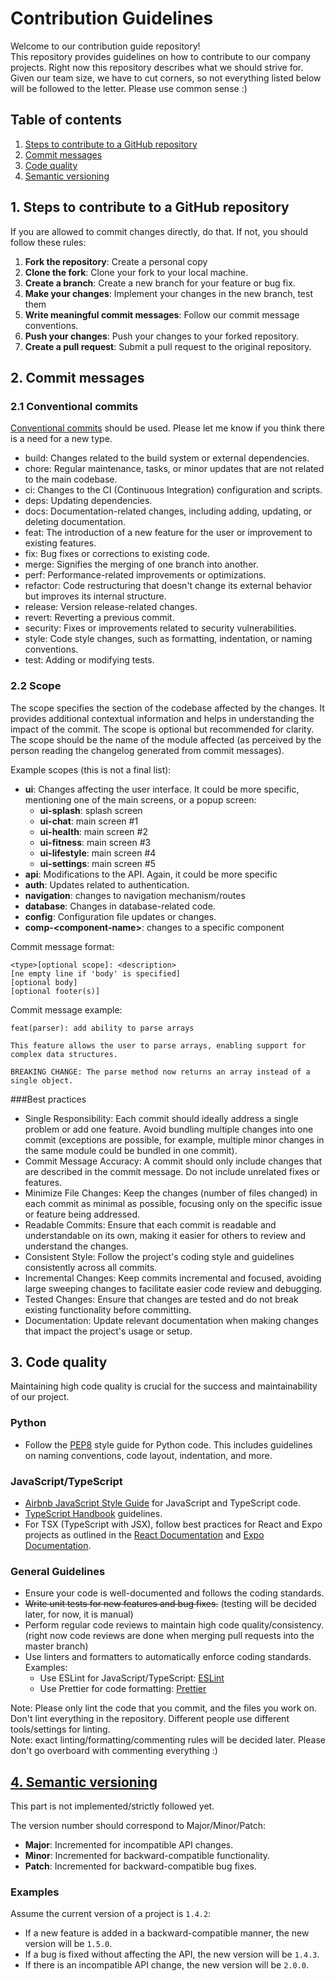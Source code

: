 # Contribution Guidelines

Welcome to our contribution guide repository!  
This repository provides guidelines on how to contribute to our company projects.
Right now this repository describes what we should strive for. Given our team size, we have to cut corners, so not everything listed below will be followed to the letter. Please use common sense :)

## Table of contents
1. [Steps to contribute to a GitHub repository](#1-steps-to-contribute-to-a-github-repository)
2. [Commit messages](#2-commit-messages)
3. [Code quality](#3-code-quality)
4. [Semantic versioning](#4-semantic-versioning)

## 1. Steps to contribute to a GitHub repository
If you are allowed to commit changes directly, do that. If not, you should follow these rules:  
  
1. **Fork the repository**: Create a personal copy
2. **Clone the fork**: Clone your fork to your local machine.
3. **Create a branch**: Create a new branch for your feature or bug fix.
4. **Make your changes**: Implement your changes in the new branch, test them
5. **Write meaningful commit messages**: Follow our commit message conventions.
6. **Push your changes**: Push your changes to your forked repository.
7. **Create a pull request**: Submit a pull request to the original repository.

## 2. Commit messages
### 2.1 Conventional commits
[Conventional commits](https://www.conventionalcommits.org/en/v1.0.0/) should be used.
Please let me know if you think there is a need for a new type.  
* build: Changes related to the build system or external dependencies.
* chore: Regular maintenance, tasks, or minor updates that are not related to the main codebase.
* ci: Changes to the CI (Continuous Integration) configuration and scripts.
* deps: Updating dependencies.
* docs: Documentation-related changes, including adding, updating, or deleting documentation.
* feat: The introduction of a new feature for the user or improvement to existing features.
* fix: Bug fixes or corrections to existing code.
* merge: Signifies the merging of one branch into another.
* perf: Performance-related improvements or optimizations.
* refactor: Code restructuring that doesn't change its external behavior but improves its internal structure.
* release: Version release-related changes.
* revert: Reverting a previous commit.
* security: Fixes or improvements related to security vulnerabilities.
* style: Code style changes, such as formatting, indentation, or naming conventions.
* test: Adding or modifying tests.  

### 2.2 Scope
The scope specifies the section of the codebase affected by the changes. It provides additional contextual information and helps in understanding the impact of the commit. The scope is optional but recommended for clarity.
The scope should be the name of the module affected (as perceived by the person reading the changelog generated from commit messages).

Example scopes (this is not a final list):
- **ui**: Changes affecting the user interface. It could be more specific, mentioning one of the main screens, or a popup screen:
  - **ui-splash**: splash screen
  - **ui-chat**: main screen #1
  - **ui-health**: main screen #2
  - **ui-fitness**: main screen #3
  - **ui-lifestyle**: main screen #4
  - **ui-settings**: main screen #5
- **api**: Modifications to the API. Again, it could be more specific
- **auth**: Updates related to authentication.
- **navigation**: changes to navigation mechanism/routes
- **database**: Changes in database-related code.
- **config**: Configuration file updates or changes.
- **comp-&lt;component-name&gt;**: changes to a specific component

Commit message format:
```
<type>[optional scope]: <description>
[ne empty line if 'body' is specified]
[optional body]
[optional footer(s)]
```

Commit message example:  
```
feat(parser): add ability to parse arrays

This feature allows the user to parse arrays, enabling support for complex data structures.

BREAKING CHANGE: The parse method now returns an array instead of a single object.
```

###Best practices
* Single Responsibility: Each commit should ideally address a single problem or add one feature. Avoid bundling multiple changes into one commit (exceptions are possible, for example, multiple minor changes in the same module could be bundled in one commit).
* Commit Message Accuracy: A commit should only include changes that are described in the commit message. Do not include unrelated fixes or features.
* Minimize File Changes: Keep the changes (number of files changed) in each commit as minimal as possible, focusing only on the specific issue or feature being addressed.
* Readable Commits: Ensure that each commit is readable and understandable on its own, making it easier for others to review and understand the changes.
* Consistent Style: Follow the project's coding style and guidelines consistently across all commits.
* Incremental Changes: Keep commits incremental and focused, avoiding large sweeping changes to facilitate easier code review and debugging.
* Tested Changes: Ensure that changes are tested and do not break existing functionality before committing.
* Documentation: Update relevant documentation when making changes that impact the project's usage or setup.

## 3. Code quality
Maintaining high code quality is crucial for the success and maintainability of our project.

### Python
* Follow the [PEP8](https://pep8.org/) style guide for Python code. This includes guidelines on naming conventions, code layout, indentation, and more.

### JavaScript/TypeScript
* [Airbnb JavaScript Style Guide](https://github.com/airbnb/javascript) for JavaScript and TypeScript code.
* [TypeScript Handbook](https://www.typescriptlang.org/docs/handbook/intro.html) guidelines.
* For TSX (TypeScript with JSX), follow best practices for React and Expo projects as outlined in the [React Documentation](https://reactjs.org/docs/getting-started.html) and [Expo Documentation](https://docs.expo.dev/).

### General Guidelines
* Ensure your code is well-documented and follows the coding standards.
* ~~Write unit tests for new features and bug fixes.~~	(testing will be decided later, for now, it is manual)
* Perform regular code reviews to maintain high code quality/consistency. (right now code reviews are done when merging pull requests into the master branch)
* Use linters and formatters to automatically enforce coding standards. Examples:
  - Use ESLint for JavaScript/TypeScript: [ESLint](https://eslint.org/)
  - Use Prettier for code formatting: [Prettier](https://prettier.io/)

Note: Please only lint the code that you commit, and the files you work on. Don't lint everything in the repository. Different people use different tools/settings for linting.  
Note: exact linting/formatting/commenting rules will be decided later. Please don't go overboard with commenting everything :)

## [4. Semantic versioning](https://semver.org/) 
This part is not implemented/strictly followed yet.  
  
The version number should correspond to Major/Minor/Patch:  
- **Major**: Incremented for incompatible API changes.
- **Minor**: Incremented for backward-compatible functionality.
- **Patch**: Incremented for backward-compatible bug fixes.

### Examples
Assume the current version of a project is `1.4.2`:  
- If a new feature is added in a backward-compatible manner, the new version will be `1.5.0`.
- If a bug is fixed without affecting the API, the new version will be `1.4.3`.
- If there is an incompatible API change, the new version will be `2.0.0`.
